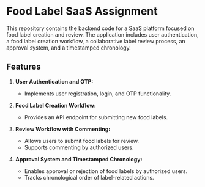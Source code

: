 # Food Label SaaS Assignment

This repository contains the backend code for a SaaS platform focused on food label creation and review. The application includes user authentication, a food label creation workflow, a collaborative label review process, an approval system, and a timestamped chronology.

## Features

1. **User Authentication and OTP:**
   - Implements user registration, login, and OTP functionality.

2. **Food Label Creation Workflow:**
   - Provides an API endpoint for submitting new food labels.

3. **Review Workflow with Commenting:**
   - Allows users to submit food labels for review.
   - Supports commenting by authorized users.

4. **Approval System and Timestamped Chronology:**
   - Enables approval or rejection of food labels by authorized users.
   - Tracks chronological order of label-related actions.
